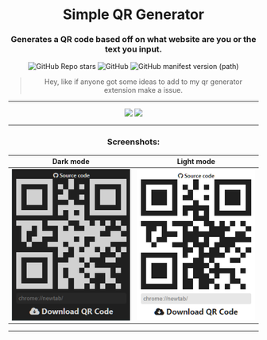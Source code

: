 <div align="center">

# Simple QR Generator
### Generates a QR code based off on what website are you or the text you input.

![GitHub Repo stars](https://img.shields.io/github/stars/danek309044/simple-qr-generator) ![GitHub](https://img.shields.io/github/license/danek309044/simple-qr-generator) ![GitHub manifest version (path)](https://img.shields.io/github/manifest-json/v/danek309044/simple-qr-generator)


> Hey, like if anyone got some ideas to add to my qr generator extension make a issue.

***

<a href="https://chromewebstore.google.com/detail/simple-qr-generator/jllgppbmeimnkjkkocdkhidjnlfjikio"><img src="https://storage.googleapis.com/web-dev-uploads/image/WlD8wC6g8khYWPJUsQceQkhXSlv1/UV4C4ybeBTsZt43U4xis.png"></a> <a href="https://addons.mozilla.org/en-US/firefox/addon/simple-qr-code-gen/"><img src="https://user-images.githubusercontent.com/585534/107280546-7b9b2a00-6a26-11eb-8f9f-f95932f4bfec.png"></a>


***

### Screenshots:
<table>
    <thead>
        <tr>
            <th align="center">Dark mode</th>
            <th align="center">Light mode</th>
        </tr>
    </thead>
    <tbody>
        <tr>
            <td align="center" valign="top"><img src="https://github.com/Danek309044/simple-qr-generator/blob/main/images/dark.png?raw=true"></td>
            <td align="center"><img src="https://github.com/Danek309044/simple-qr-generator/blob/main/images/light.png?raw=true"></td>
        </tr>
    </tbody>
</table>


***
